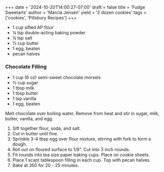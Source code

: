 +++
date = '2024-10-20T14:00:27-07:00'
draft = false
title = 'Fudge Sweetarts'
author = 'Marcia Jensen'
yield = '2 dozen cookies'
tags = ['cookies', 'Pillsbury Recipes']
+++

* 1 cup sifted AP flour
* ¼ tsp double-acting baking powder
* ¼ tsp salt
* ⅓ cup butter
* 1 egg, beaten
* pecan halves

### Chocolate Filling
* 1 cup (6 oz) semi-sweet chocolate morsels
* ⅓ cup sugar
* 1 tbsp milk
* 1 tbsp butter
* 1 tsp vanilla
* 1 egg, beaten

Melt chocolate over boiling water. Remove from heat and stir in sugar, milk, butter, vanilla, and egg.

1. Sift together flour, soda, and salt.
2. Cut in butter until fine.
3. Sprinkle 3-4 tbsp egg over flour mixture, stirring with fork to form a dough.
4. Roll out on floured surface to 1/8". Cut into 3 inch rounds.
5. Fit rounds into tea size paper baking cups. Place on cookie sheets.
6. Place 1 scant tablespoon filling in each cup. Top with pecan halves.
7. Bake at 350 for 20 - 25 minutes.